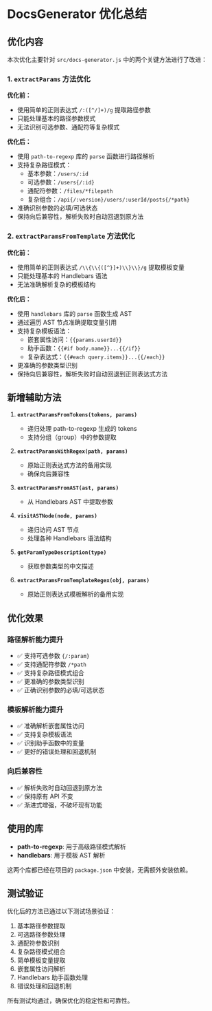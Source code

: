 # DocsGenerator 优化总结

## 优化内容

本次优化主要针对 `src/docs-generator.js` 中的两个关键方法进行了改进：

### 1. `extractParams` 方法优化

**优化前：**
- 使用简单的正则表达式 `/:([^/]+)/g` 提取路径参数
- 只能处理基本的路径参数模式
- 无法识别可选参数、通配符等复杂模式

**优化后：**
- 使用 `path-to-regexp` 库的 `parse` 函数进行路径解析
- 支持复杂路径模式：
  - 基本参数：`/users/:id`
  - 可选参数：`/users{/:id}`
  - 通配符参数：`/files/*filepath`
  - 复杂组合：`/api{/:version}/users/:userId/posts{/*path}`
- 准确识别参数的必填/可选状态
- 保持向后兼容性，解析失败时自动回退到原方法

### 2. `extractParamsFromTemplate` 方法优化

**优化前：**
- 使用简单的正则表达式 `/\\{\\{([^}]+)\\}\\}/g` 提取模板变量
- 只能处理基本的 Handlebars 语法
- 无法准确解析复杂的模板结构

**优化后：**
- 使用 `handlebars` 库的 `parse` 函数生成 AST
- 通过遍历 AST 节点准确提取变量引用
- 支持复杂模板语法：
  - 嵌套属性访问：`{{params.userId}}`
  - 助手函数：`{{#if body.name}}...{{/if}}`
  - 复杂表达式：`{{#each query.items}}...{{/each}}`
- 更准确的参数类型识别
- 保持向后兼容性，解析失败时自动回退到正则表达式方法

## 新增辅助方法

1. **`extractParamsFromTokens(tokens, params)`**
   - 递归处理 path-to-regexp 生成的 tokens
   - 支持分组（group）中的参数提取

2. **`extractParamsWithRegex(path, params)`**
   - 原始正则表达式方法的备用实现
   - 确保向后兼容性

3. **`extractParamsFromAST(ast, params)`**
   - 从 Handlebars AST 中提取参数

4. **`visitASTNode(node, params)`**
   - 递归访问 AST 节点
   - 处理各种 Handlebars 语法结构

5. **`getParamTypeDescription(type)`**
   - 获取参数类型的中文描述

6. **`extractParamsFromTemplateRegex(obj, params)`**
   - 原始正则表达式模板解析的备用实现

## 优化效果

### 路径解析能力提升
- ✅ 支持可选参数 `{/:param}`
- ✅ 支持通配符参数 `/*path`
- ✅ 支持复杂路径模式组合
- ✅ 更准确的参数类型识别
- ✅ 正确识别参数的必填/可选状态

### 模板解析能力提升
- ✅ 准确解析嵌套属性访问
- ✅ 支持复杂模板语法
- ✅ 识别助手函数中的变量
- ✅ 更好的错误处理和回退机制

### 向后兼容性
- ✅ 解析失败时自动回退到原方法
- ✅ 保持原有 API 不变
- ✅ 渐进式增强，不破坏现有功能

## 使用的库

- **path-to-regexp**: 用于高级路径模式解析
- **handlebars**: 用于模板 AST 解析

这两个库都已经在项目的 `package.json` 中安装，无需额外安装依赖。

## 测试验证

优化后的方法已通过以下测试场景验证：

1. 基本路径参数提取
2. 可选路径参数处理
3. 通配符参数识别
4. 复杂路径模式组合
5. 简单模板变量提取
6. 嵌套属性访问解析
7. Handlebars 助手函数处理
8. 错误处理和回退机制

所有测试均通过，确保优化的稳定性和可靠性。
